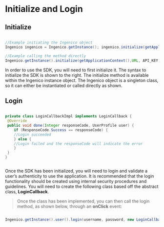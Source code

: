 # Initialize and Login

## Initialize
  ```java

//Example initiating the Ingenico object
Ingenico ingenico = Ingenico.getInstance(); ingenico.initialize(getApplicationContext(),URL, API_KEY, CLIENT_VERSION); ingenico.setLogging(true);

//Example calling the method directly 
Ingenico.getInstance().initialize(getApplicationContext(),URL, API_KEY, CLIENT_VERSION); Ingenico.getInstance().setLogging(true);

 
  ```
  
In order to use the SDK, you will need to first initialize it. The syntax to initialize the SDK is shown to the right. The initialize method is available within the Ingenico instance object. The Ingenico object is a singleton class, so it can either be instantiated or called directly as shown.

## Login
  ```java

private class LoginCallbackImpl implements LoginCallback {
   @Override
   public void done(Integer responseCode, UserProfile user) {
      if (ResponseCode.Success == responseCode) {
      //Login succeeded
      } else {
      //Login failed and the responseCode will indicate the error
      }
   }
}


 
  ```
  
Once the SDK has been initialized, you will need to login and validate a user’s authenticity to use the application. It is recommended that the login functionality should be created using internal security procedures and guidelines. You will need to create the following class based off the abstract class, **LoginCallback**. 

>Once the class has been implemented, you can then call the login method, as shown below, through an **onClick** event:
  
  ```java

Ingenico.getInstance().user().login(username, password, new LoginCallbackImpl());
 
  ```